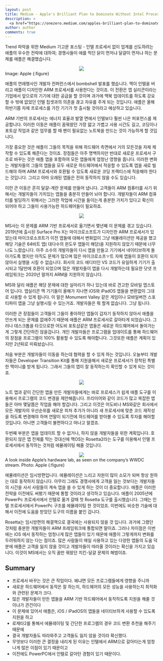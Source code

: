 ```yaml
---
layout: post
title: Medium - Apple's Brilliant Plan to Dominate Without Intel Processors
description: >
  <a href="https://onezero.medium.com/apples-brilliant-plan-to-dominate-without-intel-processors-d664a0babd3b"> 원문 - Owen Williams </a>
author: author
comments: true
---
```


Trend 파악을 위한 Medium 기고문 포스팅 - 인텔 프로세서 없이 업계를 선도하려는 애플의 우수한 전략에 대하여; 경쟁사들이 애를 먹던 닭이 먼저냐 달걀이 먼저냐 하는 문제를 애플은 해결했습니다.

<center>
<img src="https://miro.medium.com/max/1400/1*yKOuh0pBNOXBxK3oKftHjQ.png"/>
</center>
Image: Apple
{:figure}

애플의 연례행사인 개발자 컨퍼런스에서 bombshell 발표를 했습니다. 맥이 인텔을 버리고 애플이 디자인한 ARM 프로세서를 사용한다는 것이죠. 이 전환은 앱 실리콘이라는 기업에서 앞으로의 기기에 대한 공급을 할 것이며 과거에 맥북 업데이트를 하도록 강요할 수 밖에 없었던 인텔 칩셋과의 의존을 끊고 자유를 주게 되는 것입니다. 애플은 올해 하반기쯤 자체 프로세스를 가진 기기가 첫 출시될 것이라고 예상하고 있습니다.

ARM 기반의 프로세서는 에너지 효율과 발열 면에서 인텔보다 훨씬 나은 퍼포먼스를 제공합니다. 이러한 이동은 애플이 꿈꿔왔던 가장 얇고 가볍고 사용 시간도 길고, 코딩이나 포토샵 작업과 같은 업무를 할 때 팬이 필요없는 노트북을 만드는 것이 가능하게 할 것입니다.

가장 중요한 것은 애플이 그들의 목적을 위해 하드웨어 측면에서 거의 모든것을 자체 제작할 수 있도록 해준다는 것이죠. 장점들은 아주 명백하지만 반대로 새로운 프로세서 구조로 바꾸는 것은 애플 앱을 포함하여 모든 앱들에게 엄청난 영향을 줍니다. 이러한 변화는 개발자들의 그들의 앱들을 모두 새로운 하드웨어에서 적응할 수 있도록 앱을 새로 빌드해야 하며 ARM 프로세서와 호환될 수 있도록 새로운 코딩 프랙티스에 적응해야 한다는 것입니다. 그리고 아마 오래된 앱들은 전혀 동작하지 않을 수도 있습니다.

이런 큰 이동은 흔히 달걀-계란 문제를 만들어 냅니다. 고객들이 ARM 컴퓨터를 사기 위해서는 개발자들이 가치있는 앱들을 충분히 만들어 놔야 합니다. 개발자들이 ARM 컴퓨터를 빌딩하기 위해서는 그러한 작업에 시간을 들이는게 충분한 가치가 있다고 확신이 되어야 하고 그들이 사용가능한 하드웨어들이 필요하죠.

<center>
<img src="https://miro.medium.com/max/1400/0*yxtmfVvXqokIkdeG"/>
</center>

MS사는 이 문제를 ARM 기반 프로세서로 옮기면서 몇년째 이 문제를 겪고 있습니다. 2019년에 출시된 Surface Pro X는 마이크로소프트가 디자인한 ARM 프로세서가 있었는데  마이크로소프트가 이전 앱들에 대해서 변화없이 그냥 에뮬레이션만 제공을 했고 해당 기술은 64비트 앱( 대다수의 윈도우 앱들이 해당)을 지원하지 않았기 때문에 너무나도 느렸습니다. 아주 소수의 개발자들이 다시 앱을 만들고 기기에서 네이티브하게 돌아가도록 했지만 아직도 문제가 많으며 많은 마이크로소프ㅜ트 자체 앱들이 호환이 되지 않아서 실행을 시킬 수 없습니다. 회사의 코드 에디터인 VS 코드가 유일하게 기기가 출시되고 1달만에 호환이 되었으며 많은 개발자들이 앱을 다시 개발하는데 필요한 닷넷 프레임워크는 2020년 말까지 ARM을 지원하지 않습니다.

MS와 달리 애플은 해당 문제에 대한 실마리가 하나 있는데 바로 견고한 모바일 앱스토어 입니다. 앱실리콘 맥 기기들이 올해가 지나면 iOS와 iPadOS 앱들을 변환없이 그대로 사용할 수 있게 됩니다. 이 말은 Monument Valley 같은 게임이나 모바일버전 스포티파이 앱을 그냥 실행시킬 수 있는거죠. 개발자들은 뭐 할게 없습니다. 그냥 됩니다.

이러한 큰 장점들이 고객들이 그들이 좋아하던 앱들이 갑자기 동작하지 않아서 애플을 안쓰게 되는 문제를 없애주기 때문에 애플은 ARM 프로세서로 갈아타게 되었습니다. 그러나 데스크톱을 타깃으로한 어도비 포토샵같은 앱들은 새로운 하드웨어에서 돌아가는게 그렇게 간단하진 않을겁니다. 개인 개발자들은 프로그램을 업데이트를 통해 하드웨어의 장점을 프로그램이 100% 활용할 수 있도록 해야합니다. 그것또한 애플은 계획이 있지만 2년뒤로 미뤄놨습니다.

처음 부분은 개발자들이 이동을 하는데 협력을 할 수 있게 하는 것입니다. 오늘부터 개발자들은 Developer Transition Kit를 통해 지원을해서 새로운 프로세서가 장착된 특별한 맥미니를 받게 됩니다. 그래서 그들의 앱이 잘 동작하는지 확인할 수 있게 되는 것이죠.

<center>
<img src="https://miro.medium.com/max/1400/0*VUgm7eVTFFozjdlO"/>
</center>

노트 앱과 같이 간단한 앱을 만든 개발자들에게는 바로 프로세스가 쉽게 애플 도구를 이용해서 프로그램의 코드 변경을 제안해줍니다. 프리미어와 같이 코드가 많고 복잡한 앱들은 아마 몇달쯤은 작업을 해야 할겁니다. 그리고 이것은 어도비나 MS와같은 회사에서 모든 개발자의 우선순위를 새로운 피처 추가가 아니라 새 프로세서에 맞춘 코드 재작성을 하도록 변경해야 하며 연말이 되기전에 하드웨어를 받아볼 수 있도록 투자를 해야할 것입니다. 아니면 고객들이 불편하다고 떠나고 말겠죠.

두번째 부분은 앱을 업데이트 할 수 없거나, 하지 않을 개발자들을 위한 계획입니다. 호환되지 않은 앱 전체를 막는 것대신에 맥OS는 Rosetta2라는 도구를 이용해서 인텔 프로세서에서 동작하는 것처럼 에뮬레이팅 해줄 것입니다.

<center>
<img src="https://miro.medium.com/max/1400/0*VUgm7eVTFFozjdlO"/>
</center>
A look inside Apple’s hardware lab, as seen on the company’s WWDC stream. Photo: Apple
{:figure}

에뮬레이션은 임시방편입니다. 에뮬레이션은 느리고 자원이 많이 소모가 되며 항상 원하는 대로 동작하지 않습니다. 아무리 그래도 경쟁사에게 고객을 잃는 것보다는 개발자들의 시간을 사서 사람들이 계속 앱을 쓸 수 있게 하는 것이 더 중요합니다. 애플은 이러한 전략을 이전에도 써봤기 때문에 통할 것이라고 생각하고 있습니다. 애플이 2005년에 PowerPc 프로세서에서 인텔로 옮겨 갈때 첫 Rosetta 도구를 출시했습니다. 그때는 인텔 프로세서에서 PowerPc 구조를 에뮬레이팅 한 것이었죠. 이번에도 비슷한 기술에 대해서 이전에 도움을 받았던 도구의 이름을 붙인 겁니다.

Rosetta는 임시방편의 해결책으로 결국에는 사용되지 않을 것 입니다. 과거에 그랬던 것처럼 충분한 개발자들이 ARM 프레임워크에 통합되면 말이죠. 그러나 차이점은 이번에는 iOS 에서 동작하는 엄청나게 많은 앱들이 있기 때문에 애플이 그렇게까지 변화를 두려워하지 않는 다는 점이죠. 많은 사람들이 매일 사용하고 있는 다양한 앱들의 도움 덕분에 애플은 고객을 잃지 않을 것이고 개발자들이 따라올 것이라는 확신을 가지고 있습니다. 이것이 MS에서는 오직 꿈만 꿔왔던 치킨-달걀 문제의 해범이죠.

## Summary
* 프로세서 바꾸는 것은 큰 작업이다. 왜냐면 모든 프로그램들에게 영향을 주니까
* 새로운 하드웨어에서 동작은 잘 하는지, 하드웨어의 모든 성능을 사용하는지 최적화와 관련된 문제가 크다.
* 많은 개발자들이 만든 앱들을 ARM 기반 하드웨어에서 동작하도록 지원을 해줄 것이냐가 관건이다
* 이 문제에 있어서 애플은, iOS / iPadOS의 앱들을 네이티브하게 사용할 수 있도록 지원을 하고
* 로제타2를 통해서 에뮬레이팅 및 간단한 프로그램의 경우 코드 변환 추천을 해주기 때문에
* 결국 개발자들도 따라와주고 고객들도 잃지 않을 것이라 확신했다.
* 무엇보다 이러한 큰 결정을 내리게 된 이유는 인텔에서 ARM으로 갈아타는게 엄청나게 많은 이점이 있기 때문이고
* 이전에도 PowerPC에서 인텔로 갈아탄 경험이 있기 때문이다.

